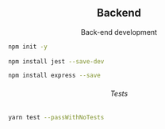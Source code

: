 <h2 align="center">Backend</h2>

<p align="center">Back-end development</p>

```bash
    npm init -y
    
    npm install jest --save-dev

    npm install express --save
```

<h6 align="center">Tests</h6>

```bash
    yarn test --passWithNoTests
```